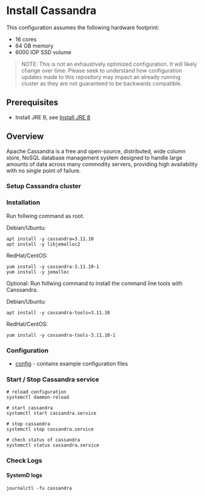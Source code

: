 # Install Cassandra

This configuration assumes the following hardware footprint:

- 16 cores
- 64 GB memory
- 6000 IOP SSD volume

> NOTE:
> This is not an exhaustively optimized configuration. It will likely change over time. Please seek to understand how
> configuration updates made to this repository may impact an already running cluster as they are not guaranteed to be
> backwards compatible.

## Prerequisites

- Install JRE 8, see [Install JRE 8](../instana-jre-8/README.md)

## Overview

Apache Cassandra is a free and open-source, distributed, wide column store, NoSQL database management system designed to handle large amounts of data across many commodity servers, providing high availability with no single point of failure.

### Setup Cassandra cluster

### Installation

Run follwing command as root.

Debian/Ubuntu:
```
apt install -y cassandra=3.11.10
apt install -y libjemalloc2
```

RedHat/CentOS:
```
yum install -y cassandra-3.11.10-1
yum install -y jemalloc
```

Optional: Run follwing command to install the command line tools with Canssandra.

Debian/Ubuntu:
```
apt install -y cassandra-tools=3.11.10
```

RedHat/CentOS:
```
yum install -y cassandra-tools-3.11.10-1
```

### Configuration

- [config](config) - contains example configuration files

### Start / Stop Cassandra service

```
# reload configuration
systemctl daemon-reload

# start cassandra
systemctl start cassandra.service

# stop cassandra
systemctl stop cassandra.service

# check status of cassandra
systemctl status cassandra.service
```

### Check Logs

#### SystemD logs

```
journalctl -fu cassandra
```
